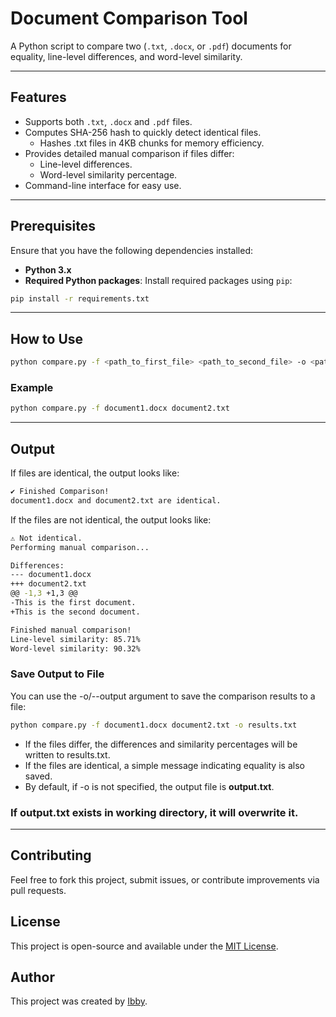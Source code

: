 # Document Comparison Tool

A Python script to compare two (`.txt`, `.docx`, or `.pdf`) documents for equality, line-level differences, and word-level similarity.

---

## Features

- Supports both `.txt`, `.docx` and `.pdf` files.
- Computes SHA-256 hash to quickly detect identical files.
  - Hashes .txt files in 4KB chunks for memory efficiency.
- Provides detailed manual comparison if files differ:
  - Line-level differences.
  - Word-level similarity percentage.
- Command-line interface for easy use.

---

## Prerequisites
Ensure that you have the following dependencies installed:

- **Python 3.x**
- **Required Python packages**: Install required packages using `pip`:
```bash
pip install -r requirements.txt
```

---


## How to Use

```bash
python compare.py -f <path_to_first_file> <path_to_second_file> -o <path_to_output_file>
```

### Example

```bash
python compare.py -f document1.docx document2.txt
```

---

## Output

If files are identical, the output looks like:

```bash
✔ Finished Comparison!
document1.docx and document2.txt are identical.
```

If the files are not identical, the output looks like:
```bash
⚠ Not identical.
Performing manual comparison...

Differences:
--- document1.docx
+++ document2.txt
@@ -1,3 +1,3 @@
-This is the first document.
+This is the second document.

Finished manual comparison!
Line-level similarity: 85.71%
Word-level similarity: 90.32%
```

### Save Output to File

You can use the -o/--output argument to save the comparison results to a file:

```bash
python compare.py -f document1.docx document2.txt -o results.txt
```
- If the files differ, the differences and similarity percentages will be written to results.txt.
- If the files are identical, a simple message indicating equality is also saved.
- By default, if -o is not specified, the output file is **output.txt**.

### **If output.txt exists in working directory, it will overwrite it.**

---


## Contributing
Feel free to fork this project, submit issues, or contribute improvements via pull requests.

## License
This project is open-source and available under the [MIT License](LICENSE).

## Author
This project was created by [Ibby](https://github.com/IbbyI).